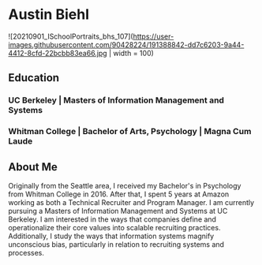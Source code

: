 # Austin Biehl

![20210901_ISchoolPortraits_bhs_107](https://user-images.githubusercontent.com/90428224/191388842-dd7c6203-9a44-4412-8cfd-22bcbb83ea66.jpg | width = 100)


## Education
### UC Berkeley | Masters of Information Management and Systems
### Whitman College | Bachelor of Arts, Psychology | Magna Cum Laude

## About Me
Originally from the Seattle area, I received my 
Bachelor's in Psychology from Whitman College in 2016. After that, I spent 
5 years at Amazon working as both a Technical Recruiter and Program 
Manager.  I am currently pursuing a Masters of Information Management and 
Systems at UC Berkeley. I am interested in the ways that companies define and 
operationalize their core values into scalable recruiting practices. 
Additionally, I study the ways that information systems magnify 
unconscious bias, particularly in relation to recruiting systems and 
processes.
